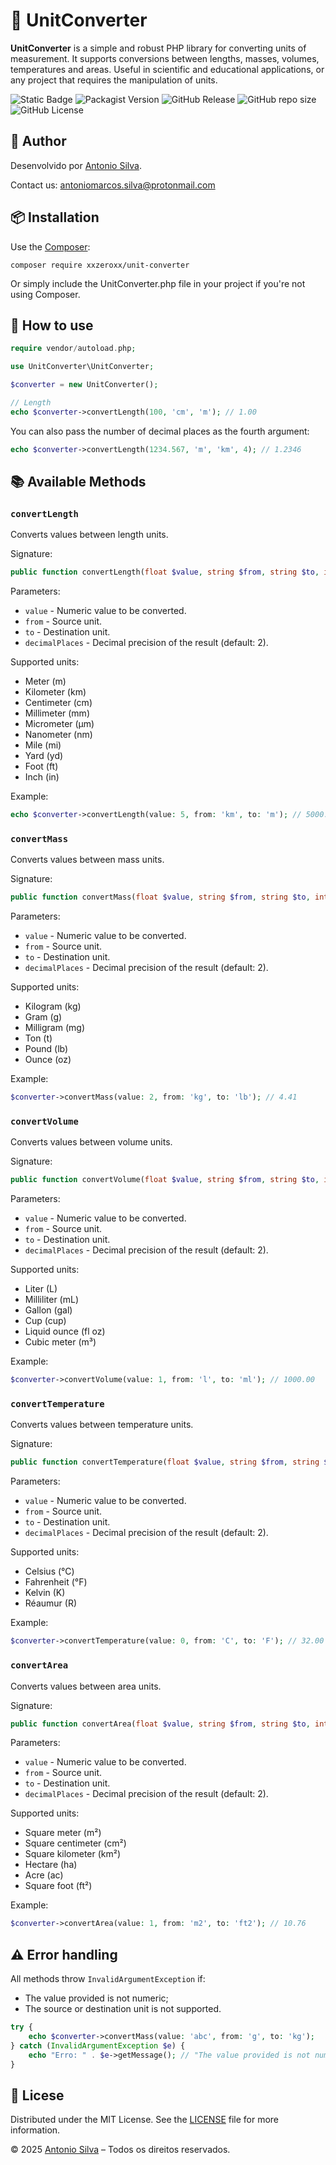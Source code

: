 # 📏 UnitConverter

**UnitConverter** is a simple and robust PHP library for converting units of measurement. It supports conversions between lengths, masses, volumes, temperatures and areas. Useful in scientific and educational applications, or any project that requires the manipulation of units.

![Static Badge](https://img.shields.io/badge/XxZeroxX-FFEF00?style=for-the-badge&label=Author&labelColor=485460)
![Packagist Version](https://img.shields.io/packagist/v/xxzeroxx/unit-converter?style=for-the-badge&logo=packagist&logoColor=white&labelColor=485460&color=484C89)
![GitHub Release](https://img.shields.io/github/v/release/AntonioCarioca/unit-converter?style=for-the-badge&label=RELEASE&labelColor=485460&color=484C89)
![GitHub repo size](https://img.shields.io/github/repo-size/AntonioCarioca/unit-converter?style=for-the-badge&labelColor=485460&color=484C89)
![GitHub License](https://img.shields.io/github/license/AntonioCarioca/unit-converter?style=for-the-badge&labelColor=485460&color=484C89)

## 👤 Author

Desenvolvido por [Antonio Silva](https://antoniosilva.hashnode.dev/).

Contact us: antoniomarcos.silva@protonmail.com

## 📦 Installation

Use the [Composer](https://getcomposer.org):

```composer
composer require xxzeroxx/unit-converter
```

Or simply include the UnitConverter.php file in your project if you're not using Composer.

## 🚀 How to use

```php
require vendor/autoload.php;

use UnitConverter\UnitConverter;

$converter = new UnitConverter();

// Length
echo $converter->convertLength(100, 'cm', 'm'); // 1.00
```

You can also pass the number of decimal places as the fourth argument:

```php
echo $converter->convertLength(1234.567, 'm', 'km', 4); // 1.2346
```

## 📚 Available Methods

### `convertLength`

Converts values between length units.

Signature:

```php
public function convertLength(float $value, string $from, string $to, int $decimalPlaces = 2): float
```

Parameters:

- `value` - Numeric value to be converted.
- `from` - Source unit.
- `to` - Destination unit.
- `decimalPlaces` - Decimal precision of the result (default: 2).

Supported units:

- Meter (m)
- Kilometer (km)
- Centimeter (cm)
- Millimeter (mm)
- Micrometer (µm)
- Nanometer (nm)
- Mile (mi)
- Yard (yd)
- Foot (ft)
- Inch (in)

Example:

```php
echo $converter->convertLength(value: 5, from: 'km', to: 'm'); // 5000.00
```

### `convertMass`

Converts values between mass units.

Signature:

```php
public function convertMass(float $value, string $from, string $to, int $decimalPlaces = 2): float
```

Parameters:

- `value` - Numeric value to be converted.
- `from` - Source unit.
- `to` - Destination unit.
- `decimalPlaces` - Decimal precision of the result (default: 2).

Supported units:

- Kilogram (kg)
- Gram (g)
- Milligram (mg)
- Ton (t)
- Pound (lb)
- Ounce (oz)

Example:

```php
$converter->convertMass(value: 2, from: 'kg', to: 'lb'); // 4.41
```

### `convertVolume`

Converts values between volume units.

Signature:

```php
public function convertVolume(float $value, string $from, string $to, int $decimalPlaces = 2): float
```

Parameters:

- `value` - Numeric value to be converted.
- `from` - Source unit.
- `to` - Destination unit.
- `decimalPlaces` - Decimal precision of the result (default: 2).

Supported units:

- Liter (L)
- Milliliter (mL)
- Gallon (gal)
- Cup (cup)
- Liquid ounce (fl oz)
- Cubic meter (m³)

Example:

```php
$converter->convertVolume(value: 1, from: 'l', to: 'ml'); // 1000.00
```

### `convertTemperature`

Converts values between temperature units.

Signature:

```php
public function convertTemperature(float $value, string $from, string $to, int $decimalPlaces = 2): float
```

Parameters:

- `value` - Numeric value to be converted.
- `from` - Source unit.
- `to` - Destination unit.
- `decimalPlaces` - Decimal precision of the result (default: 2).

Supported units:

- Celsius (°C)
- Fahrenheit (°F)
- Kelvin (K)
- Réaumur (R)

Example:

```php
$converter->convertTemperature(value: 0, from: 'C', to: 'F'); // 32.00
```

### `convertArea`

Converts values between area units.

Signature:

```php
public function convertArea(float $value, string $from, string $to, int $decimalPlaces = 2): float
```

Parameters:

- `value` - Numeric value to be converted.
- `from` - Source unit.
- `to` - Destination unit.
- `decimalPlaces` - Decimal precision of the result (default: 2).

Supported units:

- Square meter (m²)
- Square centimeter (cm²)
- Square kilometer (km²)
- Hectare (ha)
- Acre (ac)
- Square foot (ft²)

Example:

```php
$converter->convertArea(value: 1, from: 'm2', to: 'ft2'); // 10.76
```

## ⚠️ Error handling

All methods throw `InvalidArgumentException` if:

- The value provided is not numeric;
- The source or destination unit is not supported.

```php
try {
    echo $converter->convertMass(value: 'abc', from: 'g', to: 'kg');
} catch (InvalidArgumentException $e) {
    echo "Erro: " . $e->getMessage(); // "The value provided is not numerical."
}
```

## 📝 Licese

Distributed under the MIT License. See the [LICENSE](https://github.com/AntonioCarioca/unit-converter?tab=MIT-1-ov-file) file for more information.

© 2025 [Antonio Silva](https://antoniosilva.hashnode.dev/) – Todos os direitos reservados.
